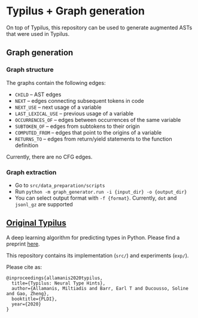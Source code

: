 # Typilus + Graph generation

On top of Typilus, this repository can be used to generate augmented ASTs that were used in Typilus.

## Graph generation

### Graph structure

The graphs contain the following edges:
* `CHILD` &ndash; AST edges
* `NEXT` &ndash; edges connecting subsequent tokens in code
* `NEXT_USE` &ndash; next usage of a variable
* `LAST_LEXICAL_USE` &ndash; previous usage of a variable
* `OCCURRENCES_OF` &ndash; edges between occurrences of the same variable 
* `SUBTOKEN_OF` &ndash; edges from subtokens to their origin
* `COMPUTED_FROM` &ndash; edges that point to the origins of a variable
* `RETURNS_TO` &ndash; edges from return/yield statements to the function definition

Currently, there are no CFG edges.

### Graph extraction
* Go to `src/data_preparation/scripts`
* Run `python -m graph_generator.run -i {input_dir} -o {output_dir}`
* You can select output format with `-f {format}`. Currently, `dot` and `jsonl_gz` are supported

## [Original Typilus](https://github.com/typilus/typilus)

A deep learning algorithm for predicting types in Python. Please find a preprint [here](https://arxiv.org/abs/2004.10657).

This repository contains its implementation (`src/`) and experiments (`exp/`).


Please cite as:
```
@inproceedings{allamanis2020typilus,
  title={Typilus: Neural Type Hints},
  author={Allamanis, Miltiadis and Barr, Earl T and Ducousso, Soline and Gao, Zheng},
  booktitle={PLDI},
  year={2020}
}
```
